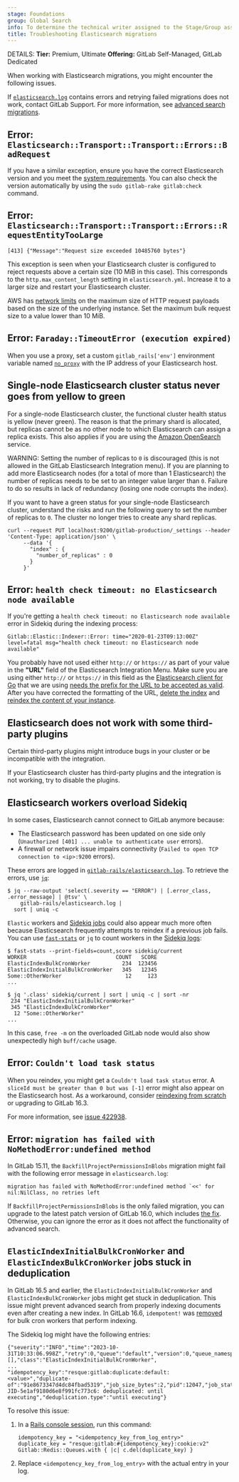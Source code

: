 ```yaml
---
stage: Foundations
group: Global Search
info: To determine the technical writer assigned to the Stage/Group associated with this page, see https://handbook.gitlab.com/handbook/product/ux/technical-writing/#assignments
title: Troubleshooting Elasticsearch migrations
---
```


DETAILS:
**Tier:** Premium, Ultimate
**Offering:** GitLab Self-Managed, GitLab Dedicated

When working with Elasticsearch migrations, you might encounter the following issues.

If [`elasticsearch.log`](../../../administration/logs/_index.md#elasticsearchlog) contains errors
and retrying failed migrations does not work, contact GitLab Support.
For more information, see [advanced search migrations](../../advanced_search/elasticsearch.md#advanced-search-migrations).

## Error: `Elasticsearch::Transport::Transport::Errors::BadRequest`

If you have a similar exception, ensure you have the correct Elasticsearch version and you meet the [system requirements](../../advanced_search/elasticsearch.md#system-requirements).
You can also check the version automatically by using the `sudo gitlab-rake gitlab:check` command.

## Error: `Elasticsearch::Transport::Transport::Errors::RequestEntityTooLarge`

```plaintext
[413] {"Message":"Request size exceeded 10485760 bytes"}
```

This exception is seen when your Elasticsearch cluster is configured to reject requests above a certain size (10 MiB in this case). This corresponds to the `http.max_content_length` setting in `elasticsearch.yml`. Increase it to a larger size and restart your Elasticsearch cluster.

AWS has [network limits](https://docs.aws.amazon.com/opensearch-service/latest/developerguide/limits.html#network-limits) on the maximum size of HTTP request payloads based on the size of the underlying instance. Set the maximum bulk request size to a value lower than 10 MiB.

## Error: `Faraday::TimeoutError (execution expired)`

When you use a proxy, set a custom `gitlab_rails['env']` environment variable
named [`no_proxy`](https://docs.gitlab.com/omnibus/settings/environment-variables.html)
with the IP address of your Elasticsearch host.

## Single-node Elasticsearch cluster status never goes from yellow to green

For a single-node Elasticsearch cluster, the functional cluster health status is yellow (never green). The reason is that the primary shard is allocated, but replicas cannot be as no other node to which Elasticsearch can assign a replica exists. This also applies if you are using the [Amazon OpenSearch](https://docs.aws.amazon.com/opensearch-service/latest/developerguide/aes-handling-errors.html#aes-handling-errors-yellow-cluster-status) service.

WARNING:
Setting the number of replicas to `0` is discouraged (this is not allowed in the GitLab Elasticsearch Integration menu). If you are planning to add more Elasticsearch nodes (for a total of more than 1 Elasticsearch) the number of replicas needs to be set to an integer value larger than `0`. Failure to do so results in lack of redundancy (losing one node corrupts the index).

If you want to have a green status for your single-node Elasticsearch cluster, understand the risks and run the following query to set the number of replicas to `0`. The cluster no longer tries to create any shard replicas.

```shell
curl --request PUT localhost:9200/gitlab-production/_settings --header 'Content-Type: application/json' \
     --data '{
       "index" : {
         "number_of_replicas" : 0
       }
     }'
```

## Error: `health check timeout: no Elasticsearch node available`

If you're getting a `health check timeout: no Elasticsearch node available` error in Sidekiq during the indexing process:

```plaintext
Gitlab::Elastic::Indexer::Error: time="2020-01-23T09:13:00Z" level=fatal msg="health check timeout: no Elasticsearch node available"
```

You probably have not used either `http://` or `https://` as part of your value in the **"URL"** field of the Elasticsearch Integration Menu. Make sure you are using either `http://` or `https://` in this field as the [Elasticsearch client for Go](https://github.com/olivere/elastic) that we are using [needs the prefix for the URL to be accepted as valid](https://github.com/olivere/elastic/commit/a80af35aa41856dc2c986204e2b64eab81ccac3a).
After you have corrected the formatting of the URL, [delete the index](../../advanced_search/elasticsearch.md#gitlab-advanced-search-rake-tasks) and [reindex the content of your instance](../../advanced_search/elasticsearch.md#enable-advanced-search).

## Elasticsearch does not work with some third-party plugins

Certain third-party plugins might introduce bugs in your cluster or
be incompatible with the integration.

If your Elasticsearch cluster has third-party plugins and the integration is not working,
try to disable the plugins.

## Elasticsearch workers overload Sidekiq

In some cases, Elasticsearch cannot connect to GitLab anymore because:

- The Elasticsearch password has been updated on one side only (`Unauthorized [401] ... unable to authenticate user` errors).
- A firewall or network issue impairs connectivity (`Failed to open TCP connection to <ip>:9200` errors).

These errors are logged in [`gitlab-rails/elasticsearch.log`](../../../administration/logs/_index.md#elasticsearchlog). To retrieve the errors, use [`jq`](../../../administration/logs/log_parsing.md):

```shell
$ jq --raw-output 'select(.severity == "ERROR") | [.error_class, .error_message] | @tsv' \
    gitlab-rails/elasticsearch.log |
  sort | uniq -c
```

`Elastic` workers and [Sidekiq jobs](../../../administration/admin_area.md#background-jobs) could also appear much more often
because Elasticsearch frequently attempts to reindex if a previous job fails.
You can use [`fast-stats`](https://gitlab.com/gitlab-com/support/toolbox/fast-stats#usage)
or `jq` to count workers in the [Sidekiq logs](../../../administration/logs/_index.md#sidekiq-logs):

```shell
$ fast-stats --print-fields=count,score sidekiq/current
WORKER                            COUNT   SCORE
ElasticIndexBulkCronWorker          234  123456
ElasticIndexInitialBulkCronWorker   345   12345
Some::OtherWorker                    12     123
...

$ jq '.class' sidekiq/current | sort | uniq -c | sort -nr
 234 "ElasticIndexInitialBulkCronWorker"
 345 "ElasticIndexBulkCronWorker"
  12 "Some::OtherWorker"
...
```

In this case, `free -m` on the overloaded GitLab node would also show
unexpectedly high `buff/cache` usage.

## Error: `Couldn't load task status`

When you reindex, you might get a `Couldn't load task status` error. A `sliceId must be greater than 0 but was [-1]` error might also appear on the Elasticsearch host. As a workaround, consider [reindexing from scratch](indexing.md#last-resort-to-recreate-an-index) or upgrading to GitLab 16.3.

For more information, see [issue 422938](https://gitlab.com/gitlab-org/gitlab/-/issues/422938).

## Error: `migration has failed with NoMethodError:undefined method`

In GitLab 15.11, the `BackfillProjectPermissionsInBlobs` migration might fail with the following error message in `elasticsearch.log`:

```shell
migration has failed with NoMethodError:undefined method `<<' for nil:NilClass, no retries left
```

If `BackfillProjectPermissionsInBlobs` is the only failed migration, you can upgrade to the latest patch version of GitLab 16.0, which includes [the fix](https://gitlab.com/gitlab-org/gitlab/-/merge_requests/118494). Otherwise, you can ignore the error as it does not affect the functionality of advanced search.

## `ElasticIndexInitialBulkCronWorker` and `ElasticIndexBulkCronWorker` jobs stuck in deduplication

In GitLab 16.5 and earlier, the `ElasticIndexInitialBulkCronWorker` and `ElasticIndexBulkCronWorker` jobs might get stuck in deduplication. This issue might prevent advanced search from properly indexing documents even after creating a new index. In GitLab 16.6, `idempotent!` was [removed](https://gitlab.com/gitlab-org/gitlab/-/merge_requests/135817) for bulk cron workers that perform indexing.

The Sidekiq log might have the following entries:

```shell
{"severity":"INFO","time":"2023-10-31T10:33:06.998Z","retry":0,"queue":"default","version":0,"queue_namespace":"cronjob","args":[],"class":"ElasticIndexInitialBulkCronWorker",
...
"idempotency_key":"resque:gitlab:duplicate:default:<value>","duplicate-of":"91e8673347d4dc84fbad5319","job_size_bytes":2,"pid":12047,"job_status":"deduplicated","message":"ElasticIndexInitialBulkCronWorker JID-5e1af9180d6e8f991fc773c6: deduplicated: until executing","deduplication.type":"until executing"}
```

To resolve this issue:

1. In a [Rails console session](../../../administration/operations/rails_console.md#starting-a-rails-console-session), run this command:

   ```shell
   idempotency_key = "<idempotency_key_from_log_entry>"
   duplicate_key = "resque:gitlab:#{idempotency_key}:cookie:v2"
   Gitlab::Redis::Queues.with { |c| c.del(duplicate_key) }
   ```

1. Replace `<idempotency_key_from_log_entry>` with the actual entry in your log.
